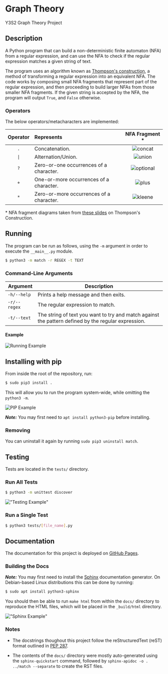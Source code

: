 # Graph Theory

Y3S2 Graph Theory Project

## Description

A Python program that can build a non-deterministic finite automaton (NFA) from a regular expression, and
can use the NFA to check if the regular expression matches a given string of text.

The program uses an algorithm known as [Thompson's construction](https://en.wikipedia.org/wiki/Thompson%27s_construction),
a method of transforming a regular expression into an equivalent NFA. The code works by composing small NFA fragments
that represent part of the regular expression, and then proceeding to build larger NFAs from those smaller NFA fragments.
If the given string is accepted by the NFA, the program will output `True`, and
`False` otherwise.

### Operators

The below operators/metacharacters are implemented:

| Operator | Represents | NFA Fragment \* |
| :------: | :--------- | :-----------: |
| `.` | Concatenation. | ![concat] |
| `\|` | Alternation/Union. | ![union] |
| `?` | Zero-or-one occurrences of a character. | ![optional] |
| `+` | One-or-more occurrences of a character. | ![plus] |
| `*` | Zero-or-more occurrences of a character. | ![kleene] |

\* NFA fragment diagrams taken from [these slides](https://github.com/ianmcloughlin/slides-thompson/blob/master/slides.pdf)
on Thompson's Construction.

## Running

The program can be run as follows, using the `-m` argument in order to execute the `__main__.py` module.

```sh
$ python3 -m match -r REGEX -t TEXT
```

### Command-Line Arguments

| Argument | Description |
| -------- | ---------- |
| `-h/--help` | Prints a help message and then exits. |
| `-r/--regex` | The regular expression to match. |
| `-t/--text` | The string of text you want to try and match against the pattern defined by the regular expression. |

#### Example

![Running Example][run]

## Installing with pip

From inside the root of the repository, run:

```sh
$ sudo pip3 install .
```

This will allow you to run the program system-wide, while omitting the `python3 -m`.

![PIP Example][pip]

**_Note:_** You may first need to `apt install python3-pip` before installing.

### Removing

You can uninstall it again by running `sudo pip3 uninstall match`.

## Testing

Tests are located in the `tests/` directory.

### Run All Tests

```sh
$ python3 -m unittest discover
```

!["Testing Example"][tests]

### Run a Single Test

```sh
$ python3 tests/[file_name].py
```

## Documentation

The documentation for this project is deployed on [GitHub Pages](https://daniel-keogh.github.io/graph-theory/).

### Building the Docs

**_Note:_** You may first need to install the [Sphinx](https://www.sphinx-doc.org/en/master/) documentation generator.
On Debian-based Linux distributions this can be done by running:

```sh
$ sudo apt install python3-sphinx
```

You should then be able to run `make html` from within the `docs/` directory to reproduce the HTML files, which will be
placed in the `_build/html` directory.

!["Sphinx Example"][docs]

### Notes

- The docstrings thoughout this project follow the reStructuredText (reST) format outlined in [PEP 287](https://www.python.org/dev/peps/pep-0287/).

- The contents of the `docs/` directory were mostly auto-generated using the `sphinx-quickstart` command,
followed by `sphinx-apidoc -o . ../match --separate` to create the RST files.

<!-- Console Images -->
[run]: https://user-images.githubusercontent.com/37158241/76702521-5a20a980-66c2-11ea-8813-589fd489a5e3.PNG "Running the Program"

[pip]: https://user-images.githubusercontent.com/37158241/76702523-5ab94000-66c2-11ea-8d8d-94b0b57d584e.PNG "PIP Install"

[tests]: https://user-images.githubusercontent.com/37158241/76702524-5b51d680-66c2-11ea-9a2d-e62e9dcf23ce.PNG "Testing"

[docs]: https://user-images.githubusercontent.com/37158241/76702668-75d87f80-66c3-11ea-9db0-50f4fc75f2b8.PNG "Sphinx Build"

<!-- NFA Images -->
[union]: https://user-images.githubusercontent.com/37158241/76761641-b13c8200-6787-11ea-8821-7d3c31744855.png "Union"

[kleene]: https://user-images.githubusercontent.com/37158241/76747391-f6a18500-6770-11ea-8104-1d70db17d268.png "Kleene Star"

[concat]: https://user-images.githubusercontent.com/37158241/76760396-7e918a00-6785-11ea-80cf-ea910d507358.png "Concatenation"

[optional]: https://user-images.githubusercontent.com/37158241/76747393-f7d2b200-6770-11ea-9f3b-eed4eb2fbf1a.png "Optional"

[plus]: https://user-images.githubusercontent.com/37158241/76747394-f7d2b200-6770-11ea-8891-2632ec9ccec5.png "Plus Operator"
